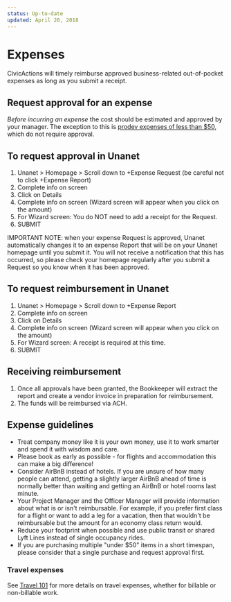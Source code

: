 ```yaml
---
status: Up-to-date
updated: April 20, 2018
---
```


# Expenses

CivicActions will timely reimburse approved business-related out-of-pocket expenses as long as you submit a receipt.

## Request approval for an expense

<!-- prettier-ignore -->
_Before incurring an expense_ the cost should be estimated and approved by your manager. The exception to this is [prodev expenses of less than $50](prodev.md#your-prodev-budget), which do not require approval.

## To request approval in Unanet

1.  Unanet > Homepage > Scroll down to +Expense Request (be careful not to click +Expense Report)
2.  Complete info on screen
3.  Click on Details
4.  Complete info on screen (Wizard screen will appear when you click on the amount)
5.  For Wizard screen: You do NOT need to add a receipt for the Request.
6.  SUBMIT

IMPORTANT NOTE: when your expense Request is approved, Unanet automatically changes it to an expense Report that will be on your Unanet homepage until you submit it. You will not receive a notification that this has occurred, so please check your homepage regularly after you submit a Request so you know when it has been approved.

## To request reimbursement in Unanet

1.  Unanet > Homepage > Scroll down to +Expense Report
2.  Complete info on screen
3.  Click on Details
4.  Complete info on screen (Wizard screen will appear when you click on the amount)
5.  For Wizard screen: A receipt is required at this time.
6.  SUBMIT

## Receiving reimbursement

1.  Once all approvals have been granted, the Bookkeeper will extract the report and create a vendor invoice in preparation for reimbursement.
2.  The funds will be reimbursed via ACH.

## Expense guidelines

- Treat company money like it is your own money, use it to work smarter and spend it with wisdom and care.
- Please book as early as possible - for flights and accommodation this can make a big difference!
- Consider AirBnB instead of hotels. If you are unsure of how many people can attend, getting a slightly larger AirBnB ahead of time is normally better than waiting and getting an AirBnB or hotel rooms last minute.
- Your Project Manager and the Officer Manager will provide information about what is or isn't reimbursable. For example, if you prefer first class for a flight or want to add a leg for a vacation, then that wouldn't be reimbursable but the amount for an economy class return would.
- Reduce your footprint when possible and use public transit or shared Lyft Lines instead of single occupancy rides.
- If you are purchasing multiple "under $50" items in a short timespan, please consider that a single purchase and request approval first.

### Travel expenses

See [Travel 101](travel-101.md) for more details on travel expenses, whether for billable or non-billable work.
